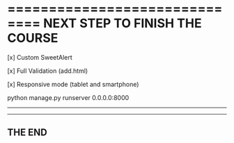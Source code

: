 ==============================
NEXT STEP TO FINISH THE COURSE
==============================

[x] Custom SweetAlert

[x] Full Validation (add.html)

[x] Responsive mode (tablet and smartphone)


python manage.py runserver 0.0.0.0:8000

-------------------------------------------------

--------
THE END
--------
